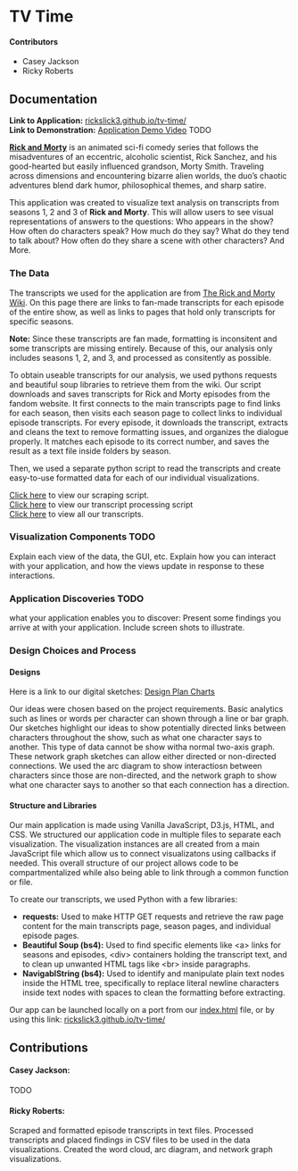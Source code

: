 # TV Time

#### Contributors

- Casey Jackson
- Ricky Roberts

## Documentation

**Link to Application:** [rickslick3.github.io/tv-time/](https://rickslick3.github.io/tv-time/) <br/>
**Link to Demonstration:** [Application Demo Video](https://www.youtube.com/watch?v=xvFZjo5PgG0) TODO

[**Rick and Morty**](https://en.wikipedia.org/wiki/Rick_and_Morty) is an animated sci-fi comedy series that follows the misadventures of an eccentric, alcoholic scientist, Rick Sanchez, and his good-hearted but easily influenced grandson, Morty Smith. Traveling across dimensions and encountering bizarre alien worlds, the duo’s chaotic adventures blend dark humor, philosophical themes, and sharp satire.

This application was created to visualize text analysis on transcripts from seasons 1, 2 and 3 of **Rick and Morty**. This will allow users to see visual representations of answers to the questions: Who appears in the show? How often do characters speak? How much do they say? What do they tend to talk about? How often do they share a scene with other characters? And More.

### The Data

The transcripts we used for the application are from [The Rick and Morty Wiki](https://rickandmorty.fandom.com/wiki/Category:Transcripts). On this page there are links to fan-made transcripts for each episode of the entire show, as well as links to pages that hold only transcripts for specific seasons. 

**Note:** Since these transcripts are fan made, formatting is inconsitent and some transcripts are missing entirely. Because of this, our analysis only includes seasons 1, 2, and 3, and processed as consitently as possible. 

To obtain useable transcripts for our analysis, we used pythons requests and beautiful soup libraries to retrieve them from the wiki. Our script downloads and saves transcripts for Rick and Morty episodes from the fandom website. It first connects to the main transcripts page to find links for each season, then visits each season page to collect links to individual episode transcripts. For every episode, it downloads the transcript, extracts and cleans the text to remove formatting issues, and organizes the dialogue properly. It matches each episode to its correct number, and saves the result as a text file inside folders by season.

Then, we used a separate python script to read the transcripts and create easy-to-use formatted data for each of our individual visualizations. 

[Click here](https://github.com/RickSlick3/tv-time/blob/main/scraping.py) to view our scraping script. <br/>
[Click here](https://github.com/RickSlick3/tv-time/blob/main/preprocessing.py) to view our transcript processing script <br/>
[Click here](https://github.com/RickSlick3/tv-time/tree/main/transcripts) to view all our transcripts.

### Visualization Components TODO

Explain each view of the data, the GUI, etc.  Explain how you can interact with your application, and how the views update in response to these interactions. 

### Application Discoveries TODO

what your application enables you to discover: Present some findings you arrive at with your application.  Include screen shots to illustrate.

### Design Choices and Process

#### Designs

Here is a link to our digital sketches: [Design Plan Charts](/documentation-files/tv-time-visual-sketches.pdf)

Our ideas were chosen based on the project requirements. Basic analytics such as lines or words per character can shown through a line or bar graph. Our sketches highlight our ideas to show potentially directed links between characters throughout the show, such as what one character says to another. This type of data cannot be show witha normal two-axis graph. These network graph sketches can allow either directed or non-directed connections. We used the arc diagram to show interactiosn between characters since those are non-directed, and the network graph to show what one character says to another so that each connection has a direction.  

#### Structure and Libraries

Our main application is made using Vanilla JavaScript, D3.js, HTML, and CSS. We structured our application code in multiple files to separate each visualization. The visualization instances are all created from a main JavaScript file which allow us to connect visualizatons using callbacks if needed. This overall structure of our project allows code to be compartmentalized while also being able to link through a common function or file.

To create our transcripts, we used Python with a few libraries:
- **requests:** Used to make HTTP GET requests and retrieve the raw page content for the main transcripts page, season pages, and individual episode pages.
- **Beautiful Soup (bs4):** Used to find specific elements like \<a> links for seasons and episodes, \<div> containers holding the transcript text, and to clean up unwanted HTML tags like \<br> inside paragraphs.
- **NavigablString (bs4):** Used to identify and manipulate plain text nodes inside the HTML tree, specifically to replace literal newline characters inside text nodes with spaces to clean the formatting before extracting.

Our app can be launched locally on a port from our [index.html](https://github.com/RickSlick3/tv-time/blob/main/docs/index.html) file, or by using this link: [rickslick3.github.io/tv-time/](https://rickslick3.github.io/tv-time/)

## Contributions

#### Casey Jackson:

TODO

#### Ricky Roberts:

Scraped and formatted episode transcripts in text files. Processed transcripts and placed findings in CSV files to be used in the data visualizations. Created the word cloud, arc diagram, and network graph visualizations. 
